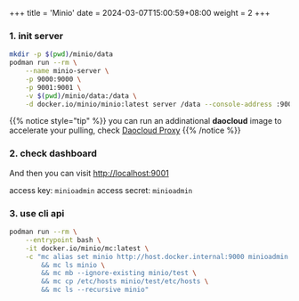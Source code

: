 +++
title = 'Minio'
date = 2024-03-07T15:00:59+08:00
weight = 2
+++



### 1. init server
```sh
mkdir -p $(pwd)/minio/data
podman run --rm \
    --name minio-server \
    -p 9000:9000 \
    -p 9001:9001 \
    -v $(pwd)/minio/data:/data \
    -d docker.io/minio/minio:latest server /data --console-address :9001
```

{{% notice style="tip" %}}
you can run an addinational **daocloud** image to accelerate your pulling, check [Daocloud Proxy](daocloud/index.html)
{{% /notice %}}

### 2. check dashboard

And then you can visit [http://localhost:9001](http://localhost:9001) 

access key: `minioadmin`
access secret: `minioadmin` 

### 3. use cli api

```sh
podman run --rm \
    --entrypoint bash \
    -it docker.io/minio/mc:latest \
    -c "mc alias set minio http://host.docker.internal:9000 minioadmin minioadmin \
        && mc ls minio \
        && mc mb --ignore-existing minio/test \
        && mc cp /etc/hosts minio/test/etc/hosts \
        && mc ls --recursive minio"
```

